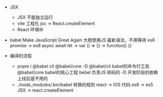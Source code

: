 - JSX 
    - JSX 不能独立运行
    - vite 工程化
        jsx -> React.createElement
    - React 环境中

- babel
    Make JavaScript Great Again
    大胆使用JS 最新语法，不用等待
    es6 promise -> es8 async await
    let -> var 
    () => {} -> function() {}
    
- 编译的流程
    - pnpm i @babel cli @babel/core -D
        @babel/cli babel的命令行工具
        @babel/core babel的核心工程
        bebel 负责JS 转码的
        -D 开发阶段的依赖
        上线后是不用的
    - ./node_modules/.bin/babel
        转换的规则 
        react -> IOS 代码
        es6 -> es5
        JSX -> react.createElement